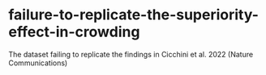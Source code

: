# failure-to-replicate-the-superiority-effect-in-crowding
The dataset failing to replicate the findings in Cicchini et al. 2022 (Nature Communications)
